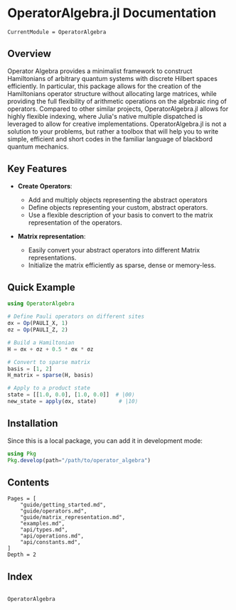 # OperatorAlgebra.jl Documentation

```@meta
CurrentModule = OperatorAlgebra
```


## Overview

Operator Algebra provides a minimalist framework to construct Hamiltonians of arbitrary quantum systems with discrete Hilbert spaces efficiently. In particular, this package allows for the creation of the Hamiltonians operator structure without allocating large matrices, while providing the full flexibility of arithmetic operations on the algebraic ring of operators. Compared to other similar projects, OperatorAlgebra.jl allows for highly flexible indexing, where Julia's native multiple dispatched is leveraged to allow for creative implementations. OperatorAlgebra.jl is not a solution to your problems, but rather a toolbox that will help you to write simple, efficient and short codes in the familiar language of blackbord quantum mechanics.

## Key Features

- **Create Operators**:
  - Add and multiply objects representing the abstract operators
  - Define objects representing your custom, abstract operators.
  - Use a flexible description of your basis to convert to the matrix representation of the operators.

- **Matrix representation**:
  - Easily convert your abstract operators into different Matrix representations.
  - Initialize the matrix efficiently as sparse, dense or memory-less.

## Quick Example

```julia
using OperatorAlgebra

# Define Pauli operators on different sites
σx = Op(PAULI_X, 1)
σz = Op(PAULI_Z, 2)

# Build a Hamiltonian
H = σx + σz + 0.5 * σx * σz

# Convert to sparse matrix
basis = [1, 2]
H_matrix = sparse(H, basis)

# Apply to a product state
state = [[1.0, 0.0], [1.0, 0.0]]  # |00⟩
new_state = apply(σx, state)       # |10⟩
```

## Installation

Since this is a local package, you can add it in development mode:

```julia
using Pkg
Pkg.develop(path="/path/to/operator_algebra")
```

## Contents

```@contents
Pages = [
    "guide/getting_started.md",
    "guide/operators.md",
    "guide/matrix_representation.md",
    "examples.md",
    "api/types.md",
    "api/operations.md",
    "api/constants.md",
]
Depth = 2
```

## Index

```@index
```

```@docs
OperatorAlgebra
```